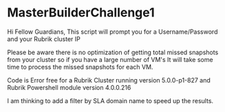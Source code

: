 # MasterBuilderChallenge1
Hi Fellow Guardians,
This script will prompt you for a Username/Password and your Rubrik cluster IP

Please be aware there is no optimization of getting total missed snapshots from your cluster so if you have a large number of VM's
It will take some time to process the missed snapshots for each VM.

Code is Error free for a Rubrik Cluster running version 5.0.0-p1-827 and Rubrik Powershell module version 4.0.0.216

I am thinking to add a filter by SLA domain name to speed up the results.

